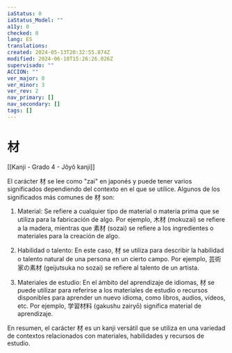 ```yaml
---
iaStatus: 0
iaStatus_Model: ""
a11y: 0
checked: 0
lang: ES
translations: 
created: 2024-05-13T20:32:55.874Z
modified: 2024-06-10T15:26:26.026Z
supervisado: ""
ACCION: ""
ver_major: 0
ver_minor: 3
ver_rev: 2
nav_primary: []
nav_secondary: []
tags: []
---
```

# 材

[[Kanji - Grado 4 - Jôyô kanji]]

El carácter 材 se lee como "zai" en japonés y puede tener varios significados dependiendo del contexto en el que se utilice. Algunos de los significados más comunes de 材 son:

1. Material: Se refiere a cualquier tipo de material o materia prima que se utiliza para la fabricación de algo. Por ejemplo, 木材 (mokuzai) se refiere a la madera, mientras que 素材 (sozai) se refiere a los ingredientes o materiales para la creación de algo.

2. Habilidad o talento: En este caso, 材 se utiliza para describir la habilidad o talento natural de una persona en un cierto campo. Por ejemplo, 芸術家の素材 (geijutsuka no sozai) se refiere al talento de un artista.

3. Materiales de estudio: En el ámbito del aprendizaje de idiomas, 材 se puede utilizar para referirse a los materiales de estudio o recursos disponibles para aprender un nuevo idioma, como libros, audios, vídeos, etc. Por ejemplo, 学習材料 (gakushu zairyō) significa material de aprendizaje.

En resumen, el carácter 材 es un kanji versátil que se utiliza en una variedad de contextos relacionados con materiales, habilidades y recursos de estudio.
